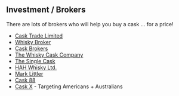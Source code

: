 ## Investment / Brokers

There are lots of brokers who will help you buy a cask ... for a price!

* [Cask Trade Limited](https://www.casktrade.com/)
* [Whisky Broker](https://www.whiskybroker.co.uk/)
* [Cask Brokers](http://cask-brokers.com/)
* [The Whisky Cask Company](https://whiskycaskcompany.com/process)
* [The Single Cask](https://www.thesinglecask.co.uk/cask-ownership)
* [HAH Whisky Ltd.](https://hahcws.com/bespoke-bottling/)
* [Mark Littler](https://www.marklittler.com/what-we-do/)
* [Cask 88](https://cask88.com/whisky-casks/)
* [Cask X](https://caskx.com/) - Targeting Americans + Australians 